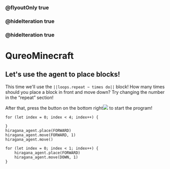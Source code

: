 ### @flyoutOnly true
### @hideIteration true
### @hideIteration true
# QureoMinecraft

## Let's use the agent to place blocks!

This time we'll use the ``||loops.repeat ~ times do||`` block! How many times should you place a block in front and move down? Try changing the number in the “repeat” section!

After that, press the button on the bottom right![](https://raw.githubusercontent.com/camp-minecraft/TechkidsCampTutorial/master/images/playbutton.png) to start the program!

```ghost
for (let index = 0; index < 4; index++) {
    
}
hiragana_agent.place(FORWARD)
hiragana_agent.move(FORWARD, 1)
hiragana_agent.move()

```

```template
for (let index = 0; index < 1; index++) {
    hiragana_agent.place(FORWARD)
    hiragana_agent.move(DOWN, 1)
}
```